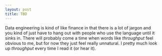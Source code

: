 ```yaml
---
layout: post
title: TBD
---
```


Data engineering is kind of like finance in that there is a lot of jargon and you kind of just have to hang out with people who use the language until it sinks in.  There will probably come a time when words like *throughput* feel obvious to me, but for now they just feel really unnatural.  I pretty much look up *throughput* every time I read it (or hear it).  
